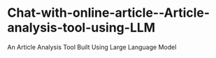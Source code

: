 # Chat-with-online-article--Article-analysis-tool-using-LLM
An Article Analysis Tool Built Using Large Language Model

